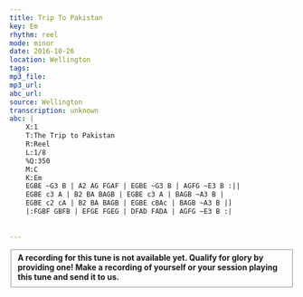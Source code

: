 ```yaml
---
title: Trip To Pakistan
key: Em
rhythm: reel
mode: minor
date: 2016-10-26
location: Wellington
tags: 
mp3_file: 
mp3_url: 
abc_url: 
source: Wellington
transcription: unknown
abc: |
    X:1
    T:The Trip to Pakistan
    R:Reel
    L:1/8
    %Q:350
    M:C
    K:Em
    EGBE ~G3 B | A2 AG FGAF | EGBE ~G3 B | AGFG ~E3 B :||
    EGBE c3 A | B2 BA BAGB | EGBE c3 A | BAGB ~A3 B |
    EGBE c2 cA | B2 BA BAGB | EGBE cBAc | BAGB ~A3 B |]
    |:FGBF GBFB | EFGE FGEG | DFAD FADA | AGFG ~E3 B :|
    
    
---
```

<fieldset><strong>A recording for this tune is not available yet. Qualify for glory by providing one! 
Make a recording of yourself or your session playing this tune and send it to us.</strong></fieldset><br />
